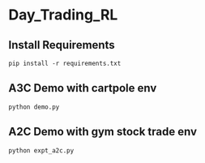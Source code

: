 # Day_Trading_RL

## Install Requirements
`pip install -r requirements.txt`


## A3C Demo with cartpole env
`python demo.py`


## A2C Demo with gym stock trade env
`python expt_a2c.py`

